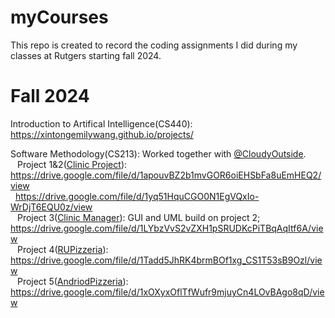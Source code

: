 # myCourses
This repo is created to record the coding assignments I did during my classes at Rutgers starting fall 2024.

# Fall 2024
Introduction to Artifical Intelligence(CS440): https://xintongemilywang.github.io/projects/


Software Methodology(CS213): Worked together with [@CloudyOutside](https://www.github.com/CloudyOutside). <br/>
&ensp; Project 1&2([Clinic Project](https://github.com/scarletrat/ClinicProject)): https://drive.google.com/file/d/1apouvBZ2b1mvGOR6oiEHSbFa8uEmHEQ2/view <br/> 
&nbsp; https://drive.google.com/file/d/1yq51HquCGO0N1EgVQxIo-WrDjT6EQU0z/view <br/>
&ensp; Project 3([Clinic Manager](https://github.com/scarletrat/ClinicManager)): GUI and UML build on project 2; https://drive.google.com/file/d/1LYbzVvS2vZXH1pSRUDKcPiTBqAqItf6A/view <br/>
&ensp; Project 4([RUPizzeria](https://github.com/scarletrat/RUPizzeria)): https://drive.google.com/file/d/1Tadd5JhRK4brmBOf1xg_CS1T53sB9Ozl/view <br/>
&ensp; Project 5([AndriodPizzeria](https://github.com/scarletrat/AndriodPizzeria)): https://drive.google.com/file/d/1xOXyxOflTfWufr9mjuyCn4LOvBAgo8qD/view <br/>
